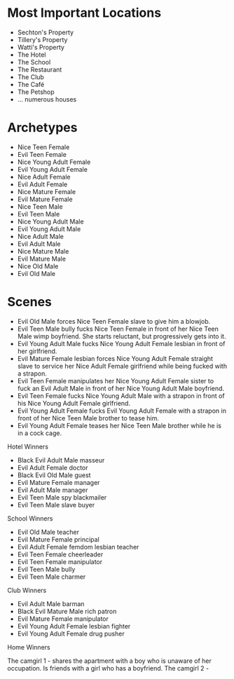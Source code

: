 # Most Important Locations
- Sechton's Property
- Tillery's Property
- Watti's Property
- The Hotel
- The School
- The Restaurant
- The Club
- The Café
- The Petshop
- ... numerous houses

# Archetypes
- Nice Teen Female
- Evil Teen Female
- Nice Young Adult Female
- Evil Young Adult Female
- Nice Adult Female
- Evil Adult Female
- Nice Mature Female
- Evil Mature Female
- Nice Teen Male
- Evil Teen Male
- Nice Young Adult Male
- Evil Young Adult Male
- Nice Adult Male
- Evil Adult Male
- Nice Mature Male
- Evil Mature Male
- Nice Old Male
- Evil Old Male

# Scenes
- Evil Old Male forces Nice Teen Female slave to give him a blowjob.
- Evil Teen Male bully fucks Nice Teen Female in front of her Nice Teen Male wimp boyfriend. She starts reluctant, but progressively gets into it.
- Evil Young Adult Male fucks Nice Young Adult Female lesbian in front of her girlfriend.
- Evil Mature Female lesbian forces Nice Young Adult Female straight slave to service her Nice Adult Female girlfriend while being fucked with a strapon.
- Evil Teen Female manipulates her Nice Young Adult Female sister to fuck an Evil Adult Male in front of her Nice Young Adult Male boyfriend.
- Evil Teen Female fucks Nice Young Adult Male with a strapon in front of his Nice Young Adult Female girlfriend.
- Evil Young Adult Female fucks Evil Young Adult Female with a strapon in front of her Nice Teen Male brother to tease him.
- Evil Young Adult Female teases her Nice Teen Male brother while he is in a cock cage.



Hotel Winners
- Black Evil Adult Male masseur
- Evil Adult Female doctor
- Black Evil Old Male guest
- Evil Mature Female manager
- Evil Adult Male manager
- Evil Teen Male spy blackmailer
- Evil Teen Male slave buyer

School Winners
- Evil Old Male teacher
- Evil Mature Female principal
- Evil Adult Female femdom lesbian teacher
- Evil Teen Female cheerleader
- Evil Teen Female manipulator
- Evil Teen Male bully
- Evil Teen Male charmer

Club Winners
- Evil Adult Male barman
- Black Evil Mature Male rich patron
- Evil Mature Female manipulator
- Evil Young Adult Female lesbian fighter
- Evil Young Adult Female drug pusher

Home Winners






The camgirl 1 - shares the apartment with a boy who is unaware of her occupation. Is friends with a girl who has a boyfriend.
The camgirl 2 - 